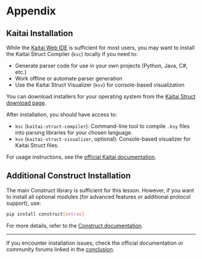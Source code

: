 # Appendix

## Kaitai Installation

While the [Kaitai Web IDE](https://ide.kaitai.io/) is sufficient for most users, you may want to install the Kaitai Struct Compiler (`ksc`) locally if you need to:

- Generate parser code for use in your own projects (Python, Java, C#, etc.)
- Work offline or automate parser generation
- Use the Kaitai Struct Visualizer (`ksv`) for console-based visualization

You can download installers for your operating system from the [Kaitai Struct download page](https://kaitai.io/#download).

After installation, you should have access to:

- `ksc` (`kaitai-struct-compiler`): Command-line tool to compile `.ksy` files into parsing libraries for your chosen language.
- `ksv` (`kaitai-struct-visualizer`, optional): Console-based visualizer for Kaitai Struct files.

For usage instructions, see the [official Kaitai documentation](https://kaitai.io/docs/).

## Additional Construct Installation

The main Construct library is sufficient for this lesson. However, if you want to install all optional modules (for advanced features or additional protocol support), use:

```sh
pip install construct[extras]
```

For more details, refer to the [Construct documentation](https://construct.readthedocs.io/).

---

If you encounter installation issues, check the official documentation or community forums linked in the [conclusion](09_conclusion.md).